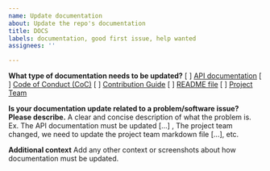 ```yaml
---
name: Update documentation
about: Update the repo's documentation
title: DOCS
labels: documentation, good first issue, help wanted
assignees: ''

---
```

**What type of documentation needs to be updated?**
[ ] [API documentation](https://ibm.github.io/ibm-generative-ai/)
[ ] [Code of Conduct (CoC)](/CODE_OF_CONDUCT.md)
[ ] [Contribution Guide](/DEVELOPMENT.md)
[ ] [README file](/README.md)
[ ] [Project Team](/PROJECT_TEAM.md.md)

**Is your documentation update related to a problem/software issue? Please describe.**
A clear and concise description of what the problem is. Ex. The API documentation must be updated [...] , The project team changed, we need to update the project team markdown file [...], etc.

**Additional context**
Add any other context or screenshots about how documentation must be updated.
